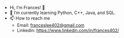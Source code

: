 - Hi, I’m Frances! 👋 
- 🌱 I’m currently learning Python, C++, Java, and SQL.
- 📫 How to reach me 
  - Email: franceslee402@gmail.com
  - Linkedin: https://www.linkedin.com/in/frances402/

<!---
frances608/frances608 is a ✨ special ✨ repository because its `README.md` (this file) appears on your GitHub profile.
You can click the Preview link to take a look at your changes.
--->
